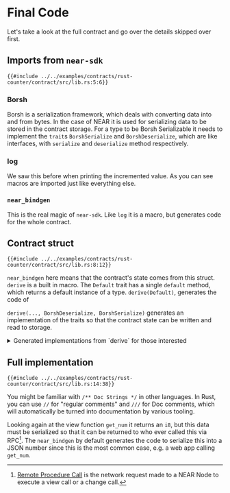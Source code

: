 # Final Code

Let's take a look at the full contract and go over the details skipped over first.

## Imports from `near-sdk`
 
```rust,noplayground,ignore
{{#include ../../examples/contracts/rust-counter/contract/src/lib.rs:5:6}}
```

### Borsh

Borsh is a serialization framework, which deals with converting data into and from bytes. In the case of NEAR it is used for serializing data to be stored in the contract storage. For a type to be Borsh Serializable it needs to implement the `trait`s `BorshSerialize` and `BorshDeserialize`, which are like interfaces, with `serialize` and `deserialize` method respectively.

### log

We saw this before when printing the incremented value. As you can see macros are imported just like everything else.

### `near_bindgen`

This is the real magic of `near-sdk`.  Like `log` it is a macro, but generates code for the whole contract.

## Contract struct

```rust,noplayground,ignore
{{#include ../../examples/contracts/rust-counter/contract/src/lib.rs:8:12}}
```

`near_bindgen` here means that the contract's state comes from this struct. `derive` is a built in macro. The `Default` trait has a single `default` method, which returns a default instance of a type. `derive(Default)`, generates the code of 

`derive(..., BorshDeserialize, BorshSerialize)` generates an implementation of the traits so that the contract state can be written and read to storage.

<details>
<summary>Generated implementations from `derive` for those interested</summary>

```rust,noplayground,ignore

impl ::core::default::Default for Counter {
    #[inline]
    fn default() -> Counter {
        Counter {
            val: ::core::default::Default::default(),
        }
    }
}
impl borsh::de::BorshDeserialize for Counter
where
    i8: borsh::BorshDeserialize,
{
    fn deserialize(buf: &mut &[u8]) -> ::core::result::Result<Self, borsh::maybestd::io::Error> {
        Ok(Self {
            val: borsh::BorshDeserialize::deserialize(buf)?,
        })
    }
}
impl borsh::ser::BorshSerialize for Counter
where
    i8: borsh::ser::BorshSerialize,
{
    fn serialize<W: borsh::maybestd::io::Write>(
        &self,
        writer: &mut W,
    ) -> ::core::result::Result<(), borsh::maybestd::io::Error> {
        borsh::BorshSerialize::serialize(&self.val, writer)?;
        Ok(())
    }
}

```

</details>


## Full implementation

 
```rust,noplayground,ignore
{{#include ../../examples/contracts/rust-counter/contract/src/lib.rs:14:38}}
```

You might be familiar with `/** Doc Strings */` in other languages. In Rust, you can use `//` for "regular comments" and `///` for Doc comments, which will automatically be turned into documentation by various tooling.

Looking again at the view function `get_num` it returns an `i8`, but this data must be serialized so that it can be returned to who ever called this via RPC[^note]. The `near_bindgen` by default generates the code to serialize this into a JSON number since this is the most common case, e.g. a web app calling `get_num`.


[^note]: [Remote Procedure Call]() is the network request made to a NEAR Node to execute a view call or a change call.
